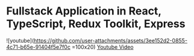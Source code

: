 
# Fullstack Application in React, TypeScript, Redux Toolkit, Express


 ![youtube](https://github.com/user-attachments/assets/3ee152d2-0855-4c71-b65e-91404f5e7f0c =100x20) [Youtube Video](https://www.youtube.com/watch?v=KSh1WB92u0o)
